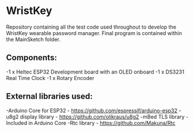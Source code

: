 # WristKey


Repository containing all the test code used throughout to develop the WristKey wearable password manager. Final program is contained within the MainSketch folder.


Components:
----------------------
  -1 x Heltec ESP32 Development board with an OLED onboard
  -1 x DS3231 Real Time Clock
  -1 x Rotary Encoder
  
  
  
External libraries used:
--------------------------
  -Arduino Core for ESP32 - https://github.com/espressif/arduino-esp32
  -u8g2 display library - https://github.com/olikraus/u8g2
  -mBed TLS library - Included in Arduino Core
  -Rtc library - https://github.com/Makuna/Rtc
  
